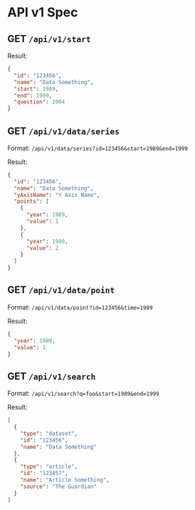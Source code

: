 # API v1 Spec

## GET `/api/v1/start`

Result:

```json
{
  "id": "123456",
  "name": "Data Something",
  "start": 1989,
  "end": 1999,
  "question": 2004
}
```

## GET `/api/v1/data/series`

Format: `/api/v1/data/series?id=123456&start=1989&end=1999`

Result:

```json
{
  "id": "123456",
  "name": "Data Something",
  "yAxisName": "Y Axis Name",
  "points": [
    {
      "year": 1989,
      "value": 1
    },
    {
      "year": 1990,
      "value": 2
    }
  ]
}
```

## GET `/api/v1/data/point`

Format: `/api/v1/data/point?id=123456&time=1989`

Result:

```json
{
  "year": 1989,
  "value": 1
}
```

## GET `/api/v1/search`

Format: `/api/v1/search?q=foo&start=1989&end=1999`

Result:

```json
[
  {
    "type": "dataset",
    "id": "123456",
    "name": "Data Something"
  },
  {
    "type": "article",
    "id": "123457",
    "name": "Article Something",
    "source": "The Guardian"
  }
]
```